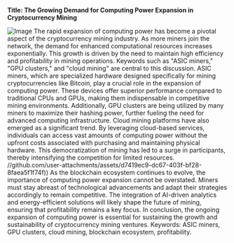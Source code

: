 **Title: The Growing Demand for Computing Power Expansion in Cryptocurrency Mining**

![Image](https://github.com/user-attachments/assets/4a25d116-2220-4385-b08e-f287af8fcbc4)
The rapid expansion of computing power has become a pivotal aspect of the cryptocurrency mining industry. As more miners join the network, the demand for enhanced computational resources increases exponentially. This growth is driven by the need to maintain high efficiency and profitability in mining operations. Keywords such as "ASIC miners," "GPU clusters," and "cloud mining" are central to this discussion.
ASIC miners, which are specialized hardware designed specifically for mining cryptocurrencies like Bitcoin, play a crucial role in the expansion of computing power. These devices offer superior performance compared to traditional CPUs and GPUs, making them indispensable in competitive mining environments. Additionally, GPU clusters are being utilized by many miners to maximize their hashing power, further fueling the need for advanced computing infrastructure.
Cloud mining platforms have also emerged as a significant trend. By leveraging cloud-based services, individuals can access vast amounts of computing power without the upfront costs associated with purchasing and maintaining physical hardware. This democratization of mining has led to a surge in participants, thereby intensifying the competition for limited resources.
 //github.com/user-attachments/assets/d7419ec9-dc67-403f-bf28-8faea5f1f74f))
As the blockchain ecosystem continues to evolve, the importance of computing power expansion cannot be overstated. Miners must stay abreast of technological advancements and adapt their strategies accordingly to remain competitive. The integration of AI-driven analytics and energy-efficient solutions will likely shape the future of mining, ensuring that profitability remains a key focus. In conclusion, the ongoing expansion of computing power is essential for sustaining the growth and sustainability of cryptocurrency mining ventures. 
Keywords: ASIC miners, GPU clusters, cloud mining, blockchain ecosystem, profitability.
